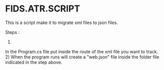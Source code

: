 # FIDS.ATR.SCRIPT
This is a script make it to migrate xml  files to json files.


Steps :

1) 
In the Program.cs file put inside the route of the xml file you want to track.
2)
When the program runs will create a "web.json" file inside the folder file indicated in the step above.


